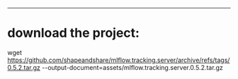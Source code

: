 -------------------------------------
# download the project:
wget https://github.com/shapeandshare/mlflow.tracking.server/archive/refs/tags/0.5.2.tar.gz --output-document=assets/mlflow.tracking.server.0.5.2.tar.gz
